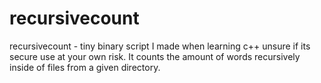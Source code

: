 # recursivecount
recursivecount - tiny binary script I made when learning c++ unsure if its secure use at your own risk. It counts the amount of words recursively inside of files from a given directory.  
